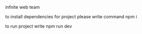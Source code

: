 infnite web team 

to install dependencies for project please write command npm i

to run project write npm run dev
